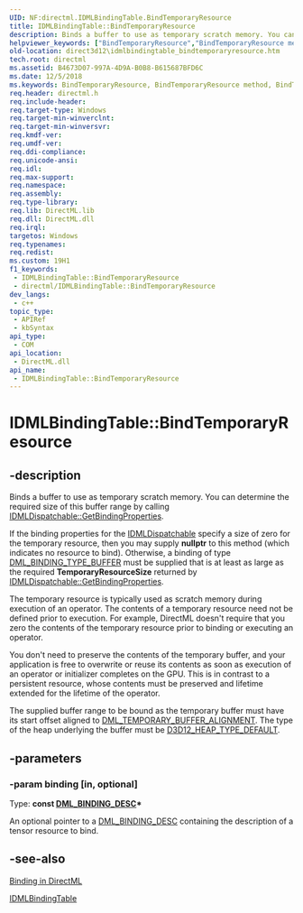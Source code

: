 ```yaml
---
UID: NF:directml.IDMLBindingTable.BindTemporaryResource
title: IDMLBindingTable::BindTemporaryResource
description: Binds a buffer to use as temporary scratch memory. You can determine the required size of this buffer range by calling IDMLDispatchable::GetBindingProperties.
helpviewer_keywords: ["BindTemporaryResource","BindTemporaryResource method","BindTemporaryResource method","IDMLBindingTable interface","IDMLBindingTable interface","BindTemporaryResource method","IDMLBindingTable.BindTemporaryResource","IDMLBindingTable::BindTemporaryResource","direct3d12.idmlbindingtable_bindtemporaryresource","directml/IDMLBindingTable::BindTemporaryResource"]
old-location: direct3d12\idmlbindingtable_bindtemporaryresource.htm
tech.root: directml
ms.assetid: B4673D07-997A-4D9A-B0B8-B615687BFD6C
ms.date: 12/5/2018
ms.keywords: BindTemporaryResource, BindTemporaryResource method, BindTemporaryResource method,IDMLBindingTable interface, IDMLBindingTable interface,BindTemporaryResource method, IDMLBindingTable.BindTemporaryResource, IDMLBindingTable::BindTemporaryResource, direct3d12.idmlbindingtable_bindtemporaryresource, directml/IDMLBindingTable::BindTemporaryResource
req.header: directml.h
req.include-header: 
req.target-type: Windows
req.target-min-winverclnt: 
req.target-min-winversvr: 
req.kmdf-ver: 
req.umdf-ver: 
req.ddi-compliance: 
req.unicode-ansi: 
req.idl: 
req.max-support: 
req.namespace: 
req.assembly: 
req.type-library: 
req.lib: DirectML.lib
req.dll: DirectML.dll
req.irql: 
targetos: Windows
req.typenames: 
req.redist: 
ms.custom: 19H1
f1_keywords:
 - IDMLBindingTable::BindTemporaryResource
 - directml/IDMLBindingTable::BindTemporaryResource
dev_langs:
 - c++
topic_type:
 - APIRef
 - kbSyntax
api_type:
 - COM
api_location:
 - DirectML.dll
api_name:
 - IDMLBindingTable::BindTemporaryResource
---
```


# IDMLBindingTable::BindTemporaryResource


## -description

Binds a buffer to use as temporary scratch memory. You can determine the required size of this buffer range by calling [IDMLDispatchable::GetBindingProperties](/windows/win32/api/directml/nf-directml-idmldispatchable-getbindingproperties).

If the binding properties for the [IDMLDispatchable](/windows/win32/api/directml/nn-directml-idmldispatchable) specify a size of zero for the temporary resource, then you may
        supply <b>nullptr</b> to this method (which indicates no resource to bind). Otherwise, a binding of type
        [DML_BINDING_TYPE_BUFFER](/windows/win32/api/directml/ne-directml-dml_binding_type) must be supplied that is at least as large as the required <b>TemporaryResourceSize</b>
        returned by [IDMLDispatchable::GetBindingProperties](/windows/win32/api/directml/nf-directml-idmldispatchable-getbindingproperties).

The temporary resource is typically used as scratch memory during execution of an operator. The contents
        of a temporary resource need not be defined prior to execution. For example, DirectML doesn't require that
        you zero the contents of the temporary resource prior to binding or executing an operator.

You don't need to preserve the contents of the temporary buffer, and your application is free to overwrite or
        reuse its contents as soon as execution of an operator or initializer completes on the GPU. This is in contrast
        to a persistent resource, whose contents must be preserved and lifetime extended for the lifetime of the
        operator.

The supplied buffer range to be bound as the temporary buffer must have its start offset aligned to
        [DML_TEMPORARY_BUFFER_ALIGNMENT](/windows/desktop/direct3d12/direct3d-directml-constants). The type of the heap underlying the buffer must be <a href="/windows/win32/api/d3d12/ne-d3d12-d3d12_heap_type">D3D12_HEAP_TYPE_DEFAULT</a>.

## -parameters

### -param binding [in, optional]

Type: <b>const [DML_BINDING_DESC](/windows/win32/api/directml/ns-directml-dml_binding_desc)*</b>

An optional pointer to a [DML_BINDING_DESC](/windows/win32/api/directml/ns-directml-dml_binding_desc) containing the description of a tensor resource to bind.

## -see-also

<a href="/windows/desktop/direct3d12/dml-binding">Binding in DirectML</a>



[IDMLBindingTable](/windows/win32/api/directml/nn-directml-idmlbindingtable)

